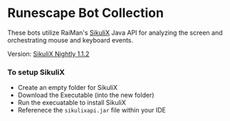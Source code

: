 # Runescape Bot Collection
These bots utilize RaiMan's [SikuliX](http://sikulix.com/) Java API for analyzing the screen and orchestrating mouse and keyboard events.

Version: [SikuliX Nightly 1.1.2](http://nightly.sikuli.de/)

### To setup SikuliX
* Create an empty folder for SikuliX
* Download the Executable (into the new folder)
* Run the execuatable to install SikuliX
* Referenece the `sikulixapi.jar` file within your IDE
